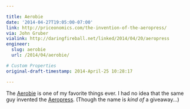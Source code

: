 ```yaml
---

title: Aerobie
date: '2014-04-27T19:05:00-07:00'
link: http://priceonomics.com/the-invention-of-the-aeropress/
via: John Gruber
vialink: http://daringfireball.net/linked/2014/04/20/aeropress
engineer:
  slug: aerobie
  url: /2014/04/aerobie/

# Custom Properties
original-draft-timestamp: 2014-April-25 10:28:17

---
```


The [Aerobie][1] is one of my favorite things ever. I had no idea that the same guy invented the [Aeropress][2]. (Though the name is *kind of* a giveaway...)

[1]: http://www.amazon.com/gp/product/B0000789T2/ref=as_li_ss_tl?ie=UTF8&camp=1789&creative=390957&creativeASIN=B0000789T2&linkCode=as2&tag=tylerbutlerco-20
[2]: http://www.amazon.com/gp/product/B0047BIWSK/ref=as_li_ss_tl?ie=UTF8&camp=1789&creative=390957&creativeASIN=B0047BIWSK&linkCode=as2&tag=tylerbutlerco-20
